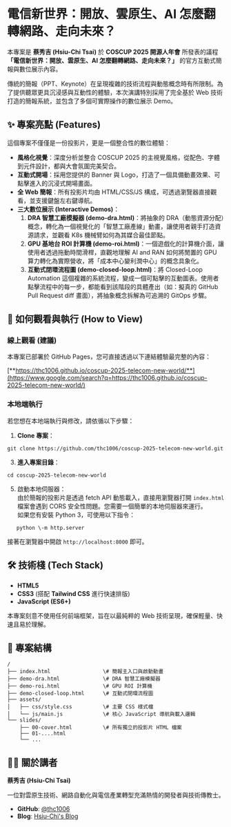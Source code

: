 # **電信新世界：開放、雲原生、AI 怎麼翻轉網路、走向未來？**

本專案是 **蔡秀吉 (Hsiu-Chi Tsai)** 於 **COSCUP 2025 開源人年會** 所發表的議程 **「電信新世界：開放、雲原生、AI 怎麼翻轉網路、走向未來？」** 的官方互動式簡報與數位展示內容。

傳統的簡報（PPT、Keynote）在呈現複雜的技術流程與動態概念時有所限制。為了提供聽眾更具沉浸感與互動性的體驗，本次演講特別採用了完全基於 Web 技術打造的簡報系統，並包含了多個可實際操作的數位展示 Demo。

## **✨ 專案亮點 (Features)**

這個專案不僅僅是一份投影片，更是一個整合性的數位體驗：

* **風格化視覺**：深度分析並整合 COSCUP 2025 的主視覺風格，從配色、字體到元件設計，都與大會氛圍完美契合。  
* **互動式開場**：採用您提供的 Banner 與 Logo，打造了一個具備動畫效果、可點擊進入的沉浸式開場畫面。  
* **全 Web 簡報**：所有投影片均由 HTML/CSS/JS 構成，可透過瀏覽器直接觀看，並支援鍵盤左右鍵導航。  
* **三大數位展示 (Interactive Demos)**：  
  1. **DRA 智慧工廠模擬器 (demo-dra.html)**：將抽象的 DRA（動態資源分配）概念，轉化為一個視覺化的「智慧工廠產線」動畫，讓使用者親手打造資源請求，並觀看 K8s 機械臂如何為其媒合最佳節點。  
  2. **GPU 基地台 ROI 計算機 (demo-roi.html)**：一個遊戲化的計算機介面，讓使用者透過拖動時間滑桿，直觀地理解 AI and RAN 如何將閒置的 GPU 算力轉化為實際營收，將「成本中心變利潤中心」的概念具象化。  
  3. **互動式閉環流程圖 (demo-closed-loop.html)**：將 Closed-Loop Automation 這個複雜的系統流程，變成一個可點擊的互動圖表。使用者點擊流程中的每一步，都能看到該階段的具體產出（如：擬真的 GitHub Pull Request diff 畫面），將抽象概念拆解為可追溯的 GitOps 步驟。

## **🚀 如何觀看與執行 (How to View)**

### **線上觀看 (建議)**

本專案已部署於 GitHub Pages，您可直接透過以下連結體驗最完整的內容：

[**https://thc1006.github.io/coscup-2025-telecom-new-world/**](https://www.google.com/search?q=https://thc1006.github.io/coscup-2025-telecom-new-world/)

### **本地端執行**

若您想在本地端執行與修改，請依循以下步驟：

1. **Clone 專案**：
```
git clone https://github.com/thc1006/coscup-2025-telecom-new-world.git
```
3. **進入專案目錄**：
```
cd coscup-2025-telecom-new-world
```
5. 啟動本地伺服器：  
   由於簡報的投影片是透過 fetch API 動態載入，直接用瀏覽器打開 `index.html` 檔案會遇到 CORS 安全性問題。您需要一個簡單的本地伺服器來運行。  
   如果您有安裝 Python 3，可使用以下指令：  
```
   python \-m http.server
```
   接著在瀏覽器中開啟 `http://localhost:8000` 即可。

## **🛠️ 技術棧 (Tech Stack)**

* **HTML5**  
* **CSS3** (搭配 **Tailwind CSS** 進行快速排版)  
* **JavaScript (ES6+)**

本專案刻意不使用任何前端框架，旨在以最純粹的 Web 技術呈現，確保輕量、快速且易於理解。

## **📂 專案結構**

```
/  
├── index.html                 \# 簡報主入口與啟動動畫  
├── demo-dra.html              \# DRA 智慧工廠模擬器  
├── demo-roi.html              \# GPU ROI 計算機  
├── demo-closed-loop.html      \# 互動式閉環流程圖  
├── assets/  
│   ├── css/style.css          \# 主要 CSS 樣式檔  
│   └── js/main.js             \# 核心 JavaScript 導航與載入邏輯  
└── slides/  
    ├── 00-cover.html          \# 所有獨立的投影片 HTML 檔案  
    ├── 01-....html  
    └── ...
```

## **👨‍💻 關於講者**

**蔡秀吉 (Hsiu-Chi Tsai)**

一位對雲原生技術、網路自動化與電信產業轉型充滿熱情的開發者與技術傳教士。

* **GitHub**: [@thc1006](https://github.com/thc1006)  
* **Blog**: [Hsiu-Chi's Blog](https://thc1006.blogspot.com/)
